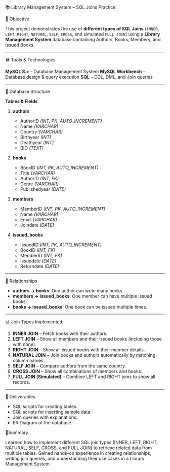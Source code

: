 📚 Library Management System – SQL Joins Practice

📌 Objective

This project demonstrates the use of **different types of SQL Joins** (`INNER`, `LEFT`, `RIGHT`, `NATURAL`, `SELF`, `CROSS`, and simulated `FULL JOIN`) using a **Library Management System** database containing Authors, Books, Members, and Issued Books.

---

 🛠️ Tools & Technologies

 **MySQL 8.x** – Database Management System
 **MySQL Workbench** – Database design & query execution
 **SQL** – DDL, DML, and Join queries

---

 📁 Database Structure

 **Tables & Fields**

1. **authors**

   * AuthorID *(INT, PK, AUTO\_INCREMENT)*
   * Name *(VARCHAR)*
   * Country *(VARCHAR)*
   * Birthyear *(INT)*
   * Deathyear *(INT)*
   * BIO *(TEXT)*

2. **books**

   * BookID *(INT, PK, AUTO\_INCREMENT)*
   * Title *(VARCHAR)*
   * AuthorID *(INT, FK)*
   * Genre *(VARCHAR)*
   * Publishedyear *(DATE)*

3. **members**

   * MemberID *(INT, PK, AUTO\_INCREMENT)*
   * Name *(VARCHAR)*
   * Email *(VARCHAR)*
   * Joindate *(DATE)*

4. **issued\_books**

   * IssuedID *(INT, PK, AUTO\_INCREMENT)*
   * BookID *(INT, FK)*
   * MemberID *(INT, FK)*
   * Issuedate *(DATE)*
   * Returndate *(DATE)*

---

🔗 Relationships

* **authors → books**: One author can write many books.
* **members → issued\_books**: One member can have multiple issued books.
* **books → issued\_books**: One book can be issued multiple times.

---

📊 Join Types Implemented

1. **INNER JOIN** – Fetch books with their authors.
2. **LEFT JOIN** – Show all members and their issued books (including those with none).
3. **RIGHT JOIN** – Show all issued books with their member details.
4. **NATURAL JOIN** – Join books and authors automatically by matching column names.
5. **SELF JOIN** – Compare authors from the same country.
6. **CROSS JOIN** – Show all combinations of members and books.
7. **FULL JOIN (Simulated)** – Combine LEFT and RIGHT joins to show all records.

---
📌 Deliverables

* SQL scripts for creating tables.
* SQL scripts for inserting sample data.
* Join queries with explanations.
* ER Diagram of the database.

📌Summary 

Learned how to implement different SQL join types (INNER, LEFT, RIGHT, NATURAL, SELF, CROSS, and FULL JOIN) to retrieve related data from multiple tables.
Gained hands-on experience in creating relationships, writing join queries, and understanding their use cases in a Library Management System.
